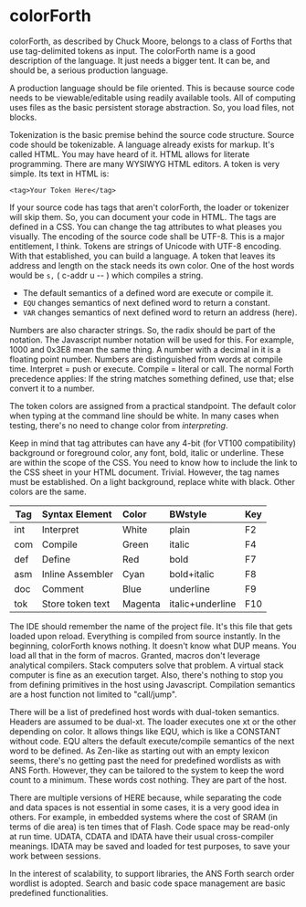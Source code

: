# colorForth
colorForth, as described by Chuck Moore, belongs to a class of Forths that use tag-delimited tokens as input. 
The colorForth name is a good description of the language. It just needs a bigger tent. 
It can be, and should be, a serious production language.

A production language should be file oriented. This is because source code needs to be viewable/editable using readily available tools. All of computing uses files as the basic persistent storage abstraction. So, you load files, not blocks.

Tokenization is the basic premise behind the source code structure. Source code should be tokenizable. A language already exists for markup. It's called HTML. You may have heard of it. HTML allows for literate programming. There are many WYSIWYG HTML editors. A token is very simple. Its text in HTML is:

```
<tag>Your Token Here</tag>
```
If your source code has tags that aren't colorForth, the loader or tokenizer will skip them. So, you can document your code in HTML. The tags are defined in a CSS. You can change the tag attributes to what pleases you visually. The encoding of the source code shall be UTF-8. This is a major entitlement, I think. Tokens are strings of Unicode with UTF-8 encoding. With that established, you can build a language. A token that leaves its address and length on the stack needs its own color. One of the host words would be `s,` ( c-addr u -- ) which compiles a string.

- The default semantics of a defined word are execute or compile it.
- `EQU` changes semantics of next defined word to return a constant.
- `VAR` changes semantics of next defined word to return an address (here).

Numbers are also character strings. So, the radix should be part of the notation. The Javascript number notation will be used for this. For example, 1000 and 0x3E8 mean the same thing. A number with a decimal in it is a floating point number. Numbers are distinguished from words at compile time. Interpret = push or execute. Compile = literal or call. The normal Forth precedence applies: If the string matches something defined, use that; else convert it to a number.

The token colors are assigned from a practical standpoint. The default color when typing at the command line should be white. In many cases when testing, there's no need to change color from *interpreting*.

Keep in mind that tag attributes can have any 4-bit (for VT100 compatibility) background or foreground color, any font, bold, italic or underline. These are within the scope of the CSS. You need to know how to include the link to the CSS sheet in your HTML document. Trivial. However, the tag names must be established. On a light background, replace white with black. Other colors are the same.

**Tag** | **Syntax Element** | **Color** | **BWstyle** | **Key**
-----|:------------------|:--------|:------------------|:-------
int | Interpret          | White   | plain             | F2
com | Compile            | Green   | italic            | F4
def | Define             | Red     | bold              | F7
asm | Inline Assembler   | Cyan    | bold+italic       | F8
doc | Comment            | Blue    | underline         | F9
tok | Store token text   | Magenta | italic+underline  | F10

The IDE should remember the name of the project file. It's this file that gets loaded upon reload. Everything is compiled from source instantly. In the beginning, colorForth knows nothing. It doesn't know what DUP means. You load all that in the form of macros. Granted, macros don't leverage analytical compilers. Stack computers solve that problem. A virtual stack computer is fine as an execution target. Also, there's nothing to stop you from defining primitives in the host using Javascript. Compilation semantics are a host function not limited to "call/jump".

There will be a list of predefined host words with dual-token semantics. Headers are assumed to be dual-xt. The loader executes one xt or the other depending on color. It allows things like EQU, which is like a CONSTANT without code. EQU alters the default execute/compile semantics of the next word to be defined. As Zen-like as starting out with an empty lexicon seems, there's no getting past the need for predefined wordlists as with ANS Forth. However, they can be tailored to the system to keep the word count to a minimum. These words cost nothing. They are part of the host.

There are multiple versions of HERE because, while separating the code and data spaces is not essential in some cases, it is a very good idea in others. For example, in embedded systems where the cost of SRAM (in terms of die area) is ten times that of Flash. Code space may be read-only at run time. UDATA, CDATA and IDATA have their usual cross-compiler meanings. IDATA may be saved and loaded for test purposes, to save your work between sessions.

In the interest of scalability, to support libraries, the ANS Forth search order wordlist is adopted. Search and basic code space management are basic predefined functionalities.

